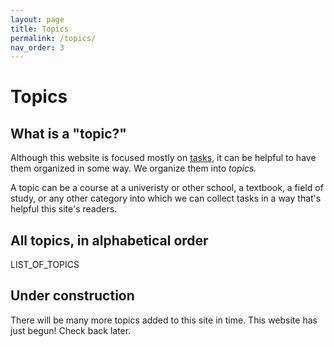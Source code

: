 ```yaml
---
layout: page
title: Topics
permalink: /topics/
nav_order: 3
---
```


# Topics

## What is a "topic?"

Although this website is focused mostly on [tasks](tasks),
it can be helpful to have them organized in some way.
We organize them into *topics.*

A topic can be a course at a univeristy or other school,
a textbook, a field of study, or any other category into which we can
collect tasks in a way that's helpful this site's readers.

## All topics, in alphabetical order

LIST_OF_TOPICS

## Under construction

There will be many more topics added to this site in time.
This website has just begun!  Check back later.
